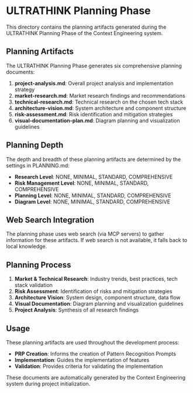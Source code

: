 # ULTRATHINK Planning Phase

This directory contains the planning artifacts generated during the ULTRATHINK Planning Phase of the Context Engineering system.

## Planning Artifacts

The ULTRATHINK Planning Phase generates six comprehensive planning documents:

1. **project-analysis.md**: Overall project analysis and implementation strategy
2. **market-research.md**: Market research findings and recommendations
3. **technical-research.md**: Technical research on the chosen tech stack
4. **architecture-vision.md**: System architecture and component structure
5. **risk-assessment.md**: Risk identification and mitigation strategies
6. **visual-documentation-plan.md**: Diagram planning and visualization guidelines

## Planning Depth

The depth and breadth of these planning artifacts are determined by the settings in PLANNING.md:

- **Research Level**: NONE, MINIMAL, STANDARD, COMPREHENSIVE
- **Risk Management Level**: NONE, MINIMAL, STANDARD, COMPREHENSIVE
- **Planning Level**: NONE, MINIMAL, STANDARD, COMPREHENSIVE
- **Diagram Level**: NONE, MINIMAL, STANDARD, COMPREHENSIVE

## Web Search Integration

The planning phase uses web search (via MCP servers) to gather information for these artifacts. If web search is not available, it falls back to local knowledge.

## Planning Process

1. **Market & Technical Research**: Industry trends, best practices, tech stack validation
2. **Risk Assessment**: Identification of risks and mitigation strategies
3. **Architecture Vision**: System design, component structure, data flow
4. **Visual Documentation**: Diagram planning and visualization guidelines
5. **Project Analysis**: Synthesis of all research findings

## Usage

These planning artifacts are used throughout the development process:

- **PRP Creation**: Informs the creation of Pattern Recognition Prompts
- **Implementation**: Guides the implementation of features
- **Validation**: Provides criteria for validating the implementation

These documents are automatically generated by the Context Engineering system during project initialization.